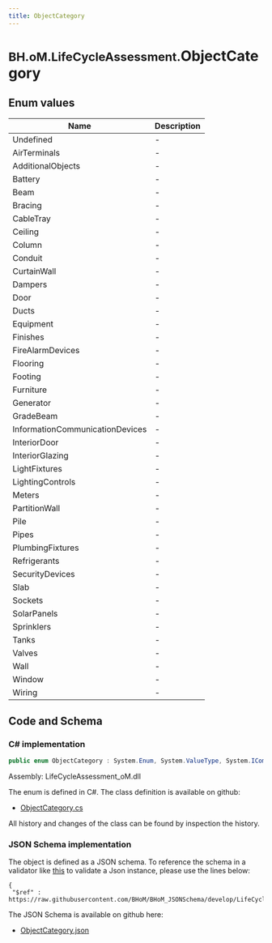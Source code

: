 ```yaml
---
title: ObjectCategory
---
```


# <small>BH.oM.LifeCycleAssessment.</small>**ObjectCategory**



## Enum values

| Name            | Description                                                    |
|-----------------|----------------------------------------------------------------|
| Undefined |  -  |
| AirTerminals |  -  |
| AdditionalObjects |  -  |
| Battery |  -  |
| Beam |  -  |
| Bracing |  -  |
| CableTray |  -  |
| Ceiling |  -  |
| Column |  -  |
| Conduit |  -  |
| CurtainWall |  -  |
| Dampers |  -  |
| Door |  -  |
| Ducts |  -  |
| Equipment |  -  |
| Finishes |  -  |
| FireAlarmDevices |  -  |
| Flooring |  -  |
| Footing |  -  |
| Furniture |  -  |
| Generator |  -  |
| GradeBeam |  -  |
| InformationCommunicationDevices |  -  |
| InteriorDoor |  -  |
| InteriorGlazing |  -  |
| LightFixtures |  -  |
| LightingControls |  -  |
| Meters |  -  |
| PartitionWall |  -  |
| Pile |  -  |
| Pipes |  -  |
| PlumbingFixtures |  -  |
| Refrigerants |  -  |
| SecurityDevices |  -  |
| Slab |  -  |
| Sockets |  -  |
| SolarPanels |  -  |
| Sprinklers |  -  |
| Tanks |  -  |
| Valves |  -  |
| Wall |  -  |
| Window |  -  |
| Wiring |  -  |


## Code and Schema

### C# implementation

``` C# title="C#"
public enum ObjectCategory : System.Enum, System.ValueType, System.IComparable, System.ISpanFormattable, System.IFormattable, System.IConvertible
```

Assembly: LifeCycleAssessment_oM.dll

The enum is defined in C#. The class definition is available on github:

- [ObjectCategory.cs](https://github.com/BHoM/BHoM/blob/develop/LifeCycleAssessment_oM/Enums\ObjectCategory.cs)

All history and changes of the class can be found by inspection the history.
### JSON Schema implementation

The object is defined as a JSON schema. To reference the schema in a validator like [this](https://www.jsonschemavalidator.net/) to validate a Json instance, please use the lines below:

``` { .json .copy .select } title="JSON Schema"
{
 "$ref" : https://raw.githubusercontent.com/BHoM/BHoM_JSONSchema/develop/LifeCycleAssessment_oM/ObjectCategory.json}
```

The JSON Schema is available on github here:

- [ObjectCategory.json](https://github.com/BHoM/BHoM_JSONSchema/blob/develop/LifeCycleAssessment_oM/ObjectCategory.json)
